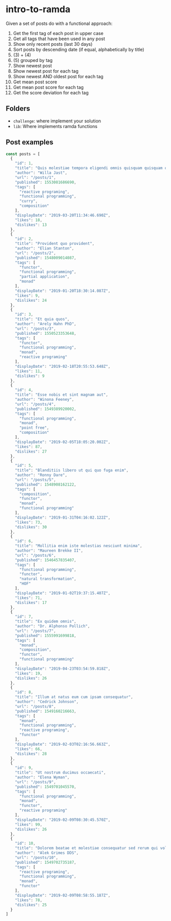 # intro-to-ramda

Given a set of posts do with a functional approach:

1. Get the first tag of each post in upper case
2. Get all tags that have been used in any post
3. Show only recent posts (last 30 days)
4. Sort posts by descending date (if equal, alphabetically by title)
5. (3) + (4)
6. (5) grouped by tag
7. Show newest post
8. Show newest post for each tag
9. Show newest AND oldest post for each tag
10. Get mean post score
11. Get mean post score for each tag
12. Get the score deviation for each tag

## Folders

- `challenge`: where implement your solution
- `lib`: Where implements ramda functions

## Post examples

```js
const posts = [
  {
    "id": 1,
    "title": "Quis molestiae tempora eligendi omnis quisquam quisquam quos",
    "author": "Willa Jast",
    "url": "/posts/1",
    "published": 1553081686690,
    "tags": [
      "reactive programing",
      "functional programming",
      "curry",
      "composition"
    ],
    "displayDate": "2019-03-20T11:34:46.690Z",
    "likes": 18,
    "dislikes": 13
  },
  {
    "id": 2,
    "title": "Provident quo provident",
    "author": "Elian Stanton",
    "url": "/posts/2",
    "published": 1548009014087,
    "tags": [
      "functor",
      "functional programming",
      "partial application",
      "monad"
    ],
    "displayDate": "2019-01-20T18:30:14.087Z",
    "likes": 9,
    "dislikes": 24
  },
  {
    "id": 3,
    "title": "Et quia quos",
    "author": "Arely Hahn PhD",
    "url": "/posts/3",
    "published": 1550523353648,
    "tags": [
      "functor",
      "functional programming",
      "monad",
      "reactive programing"
    ],
    "displayDate": "2019-02-18T20:55:53.648Z",
    "likes": 11,
    "dislikes": 9
  },
  {
    "id": 4,
    "title": "Esse nobis et sint magnam aut",
    "author": "Winona Feeney",
    "url": "/posts/4",
    "published": 1549389920002,
    "tags": [
      "functional programming",
      "monad",
      "point free",
      "composition"
    ],
    "displayDate": "2019-02-05T18:05:20.002Z",
    "likes": 87,
    "dislikes": 27
  },
  {
    "id": 5,
    "title": "Blanditiis libero ut qui quo fuga enim",
    "author": "Ronny Dare",
    "url": "/posts/5",
    "published": 1548908162122,
    "tags": [
      "composition",
      "functor",
      "monad",
      "functional programming"
    ],
    "displayDate": "2019-01-31T04:16:02.122Z",
    "likes": 73,
    "dislikes": 30
  },
  {
    "id": 6,
    "title": "Mollitia enim iste molestias nesciunt minima",
    "author": "Maureen Brekke II",
    "url": "/posts/6",
    "published": 1546457835407,
    "tags": [
      "functional programming",
      "functor",
      "natural transformation",
      "HOF"
    ],
    "displayDate": "2019-01-02T19:37:15.407Z",
    "likes": 71,
    "dislikes": 17
  },
  {
    "id": 7,
    "title": "Ex quidem omnis",
    "author": "Dr. Alphonso Pollich",
    "url": "/posts/7",
    "published": 1555991699818,
    "tags": [
      "monad",
      "composition",
      "functor",
      "functional programming"
    ],
    "displayDate": "2019-04-23T03:54:59.818Z",
    "likes": 19,
    "dislikes": 26
  },
  {
    "id": 8,
    "title": "Illum at natus eum cum ipsam consequatur",
    "author": "Cedrick Johnson",
    "url": "/posts/8",
    "published": 1549160216663,
    "tags": [
      "monad",
      "functional programming",
      "reactive programing",
      "functor"
    ],
    "displayDate": "2019-02-03T02:16:56.663Z",
    "likes": 66,
    "dislikes": 28
  },
  {
    "id": 9,
    "title": "Ut nostrum ducimus occaecati",
    "author": "Elena Wyman",
    "url": "/posts/9",
    "published": 1549701045570,
    "tags": [
      "functional programming",
      "monad",
      "functor",
      "reactive programing"
    ],
    "displayDate": "2019-02-09T08:30:45.570Z",
    "likes": 99,
    "dislikes": 26
  },
  {
    "id": 10,
    "title": "Dolorem beatae et molestiae consequatur sed rerum qui voluptates unde",
    "author": "Alek Grimes DDS",
    "url": "/posts/10",
    "published": 1549702735187,
    "tags": [
      "reactive programing",
      "functional programming",
      "monad",
      "functor"
    ],
    "displayDate": "2019-02-09T08:58:55.187Z",
    "likes": 78,
    "dislikes": 25
  }
]
```
